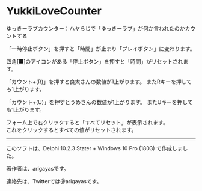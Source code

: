 # YukkiLoveCounter
ゆっきーラブカウンター：ハヤらじで「ゆっきーラブ」が何か言われたのかカウントする

「一時停止ボタン」を押すと「時間」が止まり「プレイボタン」に変わります。

四角[■]のアイコンがある「停止ボタン」を押すと「時間」がリセットされます。

「カウント+(R)」を押すと良太さんの数値が1上がります。
またRキーを押しても1上がります。

「カウント+(U)」を押すとうめさんの数値が1上がります。
またUキーを押しても1上がります。

フォーム上で右クリックすると「すべてリセット」が表示されます。<br>
これをクリックするとすべての値がリセットされます。

-------------------------------------------------------------

このソフトは、Delphi 10.2.3 Stater + Windows 10 Pro (1803) で作成しました。

著作者は、arigayasです。

連絡先は、Twitterでは＠arigayasです。
